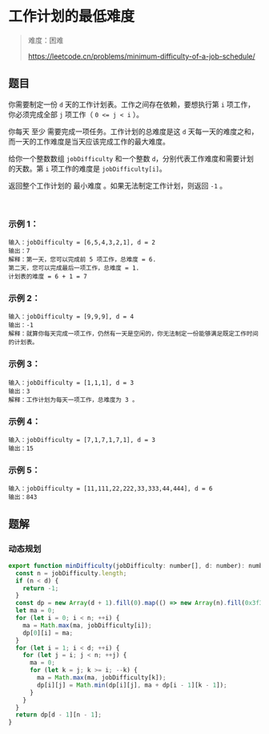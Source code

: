 # 工作计划的最低难度

> 难度：困难
>
> https://leetcode.cn/problems/minimum-difficulty-of-a-job-schedule/

## 题目

你需要制定一份 `d` 天的工作计划表。工作之间存在依赖，要想执行第 `i` 项工作，你必须完成全部 `j` 项工作（ `0 <= j < i` ）。

你每天 至少 需要完成一项任务。工作计划的总难度是这 `d` 天每一天的难度之和，而一天的工作难度是当天应该完成工作的最大难度。

给你一个整数数组 `jobDifficulty` 和一个整数 `d`，分别代表工作难度和需要计划的天数。第 `i` 项工作的难度是 `jobDifficulty[i]`。

返回整个工作计划的 最小难度 。如果无法制定工作计划，则返回 `-1` 。

 

### 示例 1：

```
输入：jobDifficulty = [6,5,4,3,2,1], d = 2
输出：7
解释：第一天，您可以完成前 5 项工作，总难度 = 6.
第二天，您可以完成最后一项工作，总难度 = 1.
计划表的难度 = 6 + 1 = 7 
```

### 示例 2：
```
输入：jobDifficulty = [9,9,9], d = 4
输出：-1
解释：就算你每天完成一项工作，仍然有一天是空闲的，你无法制定一份能够满足既定工作时间的计划表。
```
### 示例 3：
```
输入：jobDifficulty = [1,1,1], d = 3
输出：3
解释：工作计划为每天一项工作，总难度为 3 。
```
### 示例 4：
```
输入：jobDifficulty = [7,1,7,1,7,1], d = 3
输出：15
```
### 示例 5：
```
输入：jobDifficulty = [11,111,22,222,33,333,44,444], d = 6
输出：843
```

## 题解

### 动态规划
``` javascript
export function minDifficulty(jobDifficulty: number[], d: number): number {
  const n = jobDifficulty.length;
  if (n < d) {
    return -1;
  }
  const dp = new Array(d + 1).fill(0).map(() => new Array(n).fill(0x3f3f3f3f));
  let ma = 0;
  for (let i = 0; i < n; ++i) {
    ma = Math.max(ma, jobDifficulty[i]);
    dp[0][i] = ma;
  }
  for (let i = 1; i < d; ++i) {
    for (let j = i; j < n; ++j) {
      ma = 0;
      for (let k = j; k >= i; --k) {
        ma = Math.max(ma, jobDifficulty[k]);
        dp[i][j] = Math.min(dp[i][j], ma + dp[i - 1][k - 1]);
      }
    }
  }
  return dp[d - 1][n - 1];
}

```